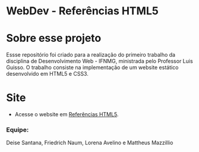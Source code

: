 # WebDev - Referências HTML5
# Sobre esse projeto
Essse repositório foi criado para a realização do primeiro trabalho da disciplina de 
Desenvolvimento Web - IFNMG, ministrada pelo Professor Luis Guisso. O trabalho consiste
na implementação de um website estático desenvolvido em HTML5 e CSS3.

# Site
- Acesse o website em [Referências HTML5]().

### Equipe: 
Deise Santana, Friedrich Naum, Lorena Avelino e Mattheus Mazzillio

